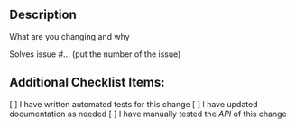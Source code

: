 ## Description

What are you changing and why

Solves issue #... (put the number of the issue)

## Additional Checklist Items:

[ ] I have written automated tests for this change
[ ] I have updated documentation as needed
[ ] I have manually tested the *API* of this change
